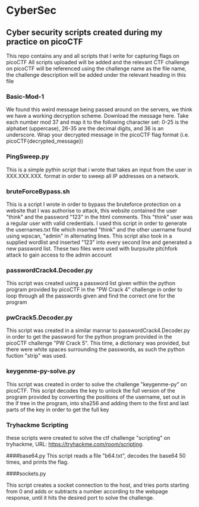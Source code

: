 # CyberSec
## Cyber security scripts created during my practice on picoCTF


This repo contains any and all scripts that I write for capturing flags on picoCTF
All scripts uploaded will be added and the relevant CTF challenge on picoCTF will be referenced using the challenge name as the file name, the challenge description will be added under the relevant heading in this file

### Basic-Mod-1

We found this weird message being passed around on the servers, we think we have a working decryption scheme. Download the message here. Take each number mod 37 and map it to the following character set: 0-25 is the alphabet (uppercase), 26-35 are the decimal digits, and 36 is an underscore. Wrap your decrypted message in the picoCTF flag format (i.e. picoCTF{decrypted_message})


### PingSweep.py

This is a simple pythin script that i wrote that takes an input from the user in XXX.XXX.XXX. format in order to sweep all IP addresses on a network.


### bruteForceBypass.sh

This is a script I wrote in order to bypass the bruteforce protection on a website that I was authorise to attack, this website contained the user "think" and the password "123" in the html comments. This "think" user was a regular user with valid credentials. 
I used this script in order to generate the usernames.txt file which inserted "think" and the other username found using wpscan, "admin" in alternating lines.
This script also took in a supplied wordlist and inserted "123" into every second line and generated a new password list.
These two files were used with burpsuite pitchfork attack to gain access to the admin account


### passwordCrack4.Decoder.py

This script was created using a password list given within the python program provided by picoCTF in the "PW Crack 4" challenge in order to loop through all the passwords given and find the correct one for the program

### pwCrack5.Decoder.py

This script was created in a similar mannar to passwordCrack4.Decoder.py in order to get the password for the python program provided in the picoCTF challenge "PW Crack 5". This time, a dictionary was provided, but there were white spaces surrounding the passwords, as such the python fuction "strip" was used.

### keygenme-py-solve.py

This script was created in order to solve the challenge "keygenme-py" on picoCTF. This script decodes the key to unlock the full version of the program provided by converting the positions of the username, set out in the if tree in the program, into sha256 and adding them to the first and last parts of the key in order to get the full key

### Tryhackme Scripting

these scripts were created to solve the ctf challenge "scripting" on tryhackme, URL: https://tryhackme.com/room/scripting.

####base64.py
This script reads a file "b64.txt", decodes the base64 50 times, and prints the flag.

####sockets.py

This script creates a socket connection to the host, and tries ports starting from 0 and adds or subtracts a number according to the webpage response, until it hits the desired port to solve the challenge. 
